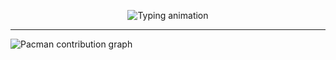 <p align="center">
  <img src="https://readme-typing-svg.demolab.com?font=Fira+Code&weight=600&size=28&pause=2000&color=FF69B4&center=true&width=600&lines=Unlocking+hidden+stories+within+data;Making+data-driven+decisions+that+matter" alt="Typing animation" />
</p>



---

<picture>
  <source media="(prefers-color-scheme: dark)" srcset="https://raw.githubusercontent.com/r00na/n-/output/pacman-contribution-graph-dark.svg">
  <source media="(prefers-color-scheme: light)" srcset="https://raw.githubusercontent.com/r00na/n-/output/pacman-contribution-graph.svg">
  <img alt="Pacman contribution graph" src="https://raw.githubusercontent.com/YOUR_USERNAME/r00na/n-/pacman-contribution-graph.svg">
</picture>
